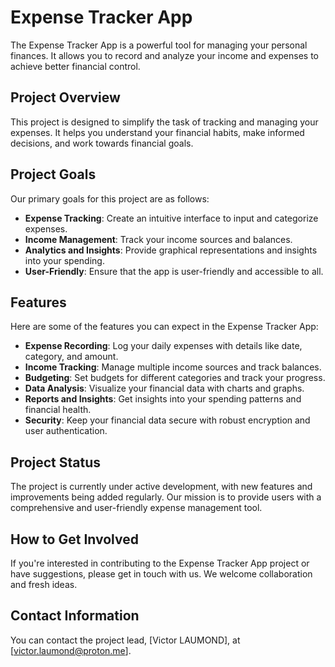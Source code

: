 # Expense Tracker App

The Expense Tracker App is a powerful tool for managing your personal finances. It allows you to record and analyze your income and expenses to achieve better financial control.

## Project Overview

This project is designed to simplify the task of tracking and managing your expenses. It helps you understand your financial habits, make informed decisions, and work towards financial goals.

## Project Goals

Our primary goals for this project are as follows:

- **Expense Tracking**: Create an intuitive interface to input and categorize expenses.
- **Income Management**: Track your income sources and balances.
- **Analytics and Insights**: Provide graphical representations and insights into your spending.
- **User-Friendly**: Ensure that the app is user-friendly and accessible to all.

## Features

Here are some of the features you can expect in the Expense Tracker App:

- **Expense Recording**: Log your daily expenses with details like date, category, and amount.
- **Income Tracking**: Manage multiple income sources and track balances.
- **Budgeting**: Set budgets for different categories and track your progress.
- **Data Analysis**: Visualize your financial data with charts and graphs.
- **Reports and Insights**: Get insights into your spending patterns and financial health.
- **Security**: Keep your financial data secure with robust encryption and user authentication.

## Project Status

The project is currently under active development, with new features and improvements being added regularly. Our mission is to provide users with a comprehensive and user-friendly expense management tool.

## How to Get Involved

If you're interested in contributing to the Expense Tracker App project or have suggestions, please get in touch with us. We welcome collaboration and fresh ideas.

## Contact Information

You can contact the project lead, [Victor LAUMOND], at [victor.laumond@proton.me].
